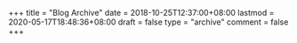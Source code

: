 +++
title = "Blog Archive"
date = 2018-10-25T12:37:00+08:00
lastmod = 2020-05-17T18:48:36+08:00
draft = false
type = "archive"
comment = false
+++
